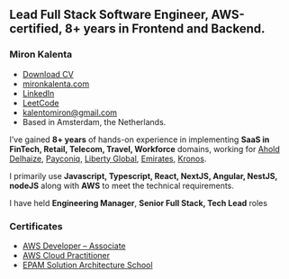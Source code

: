 


## Lead Full Stack Software Engineer, AWS-certified, 8+ years in Frontend and Backend.

### Miron Kalenta

- [Download CV](https://mmportfoliobucket.s3.eu-central-1.amazonaws.com/CV-Kalenta-Miron-Lead-Full-Stack-Engineer.pdf)
- [mironkalenta.com](https://www.mironkalenta.com/)
- [LinkedIn](https://www.linkedin.com/in/miron-kalenta-692730125/)
- [LeetCode](https://leetcode.com/user2564Yv/)
- kalentomiron@gmail.com
- Based in Amsterdam, the Netherlands.

I’ve gained **8+ years** of hands-on experience in implementing **SaaS in FinTech, Retail, Telecom, Travel, Workforce** domains, working for [Ahold Delhaize](https://www.aholddelhaize.com/), [Payconiq](https://www.payconiq.com/), [Liberty Global](https://www.libertyglobal.com/), [Emirates](https://www.emirates.com/nl/english/), [Kronos](https://www.ukg.com/).

I primarily use **Javascript, Typescript, React, NextJS, Angular, NestJS, nodeJS** along with **AWS** to meet the technical requirements.

I have held **Engineering Manager**, **Senior Full Stack, Tech Lead** roles

### Certificates
- [AWS Developer – Associate](https://www.credly.com/badges/bc83cd54-269f-4287-9a1b-5aa8ea7ef0bb)
- [AWS Cloud Practitioner](https://www.credly.com/badges/4f597c46-d9b9-47e7-ba8a-a9a95d6c7717)
- [EPAM Solution Architecture School](https://github.com/Mironio/certifications/blob/main/SAS%20Diplomas_Miron%20Kalenta.pdf)
